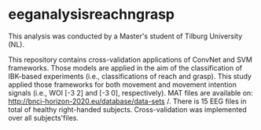 # eeganalysisreachngrasp
This analysis was conducted by a Master's student of Tilburg University (NL).

This repository contains cross-validation applications of ConvNet and SVM frameworks.
Those models are applied in the aim of the classification of IBK-based experiments (i.e., classifications of reach and grasp).
This study applied those frameworks for both movement and movement intention signals (i.e., WOI [-3 2] and [-3 0], respectively).
MAT files are available on: http://bnci-horizon-2020.eu/database/data-sets /. There is 15 EEG files in total of healthy right-handed subjects.
Cross-validation was implemented over all subjects'files. 

